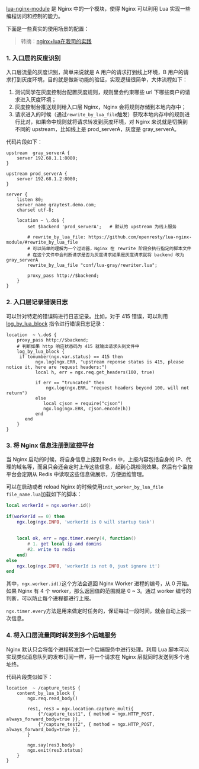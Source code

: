 [lua-nginx-module](https://github.com/openresty/lua-nginx-module) 是 Nginx 中的一个模块，使得 Nginx 可以利用 Lua 实现一些编程访问和控制的能力。

下面是一些真实的使用场景的配置：

> 转摘：[nginx+lua在我司的实践](https://www.cnblogs.com/chopper-poet/p/10744214.html)

### 1. 入口层的灰度识别

入口层流量的灰度识别，简单来说就是 A 用户的请求打到线上环境，B 用户的请求打到灰度环境，目的就是做新功能的验证，实现逻辑很简单，大体流程如下：

1. 测试同学在灰度控制台配置灰度规则，规则里会约束哪些 url 下哪些商户的请求进入灰度环境；
2. 灰度控制台推送规则给入口层 Nginx，Nginx 会将规则存储到本地内存中；
3. 请求进入的时候（通过`rewrite_by_lua_file`触发）获取本地内存中的规则进行比对，如果命中规则就将请求转发到灰度环境，对 Nginx 来说就是切换到不同的 upstream，比如线上是 prod_serverA，灰度是 gray_serverA。

代码片段如下：

```nginx
upstream  gray_serverA {
    server 192.68.1.1:8080;
}
 
upstream prod_serverA {
    server 192.68.1.2:8080;
}
 
server {
    listen 80;
    server_name graytest.demo.com;
    charset utf-8;
     
    location ~ \.do$ {
        set $backend 'prod_serverA';   # 默认的 upstream 为线上服务
        
        # rewrite_by_lua_file: https://github.com/openresty/lua-nginx-module/#rewrite_by_lua_file
        # 可以简单的理解为一个过滤器，Nginx 在 rewrite 阶段会执行指定的脚本文件
        # 在这个文件中会判断请求是否为灰度请求如果是灰度请求就将 backend 改为 gray_serverA
        rewrite_by_lua_file "conf/lua-gray/rewriter.lua";
        
        proxy_pass http://$backend;
    }  
}
```

### 2. 入口层记录错误日志

可以针对特定的错误码进行日志记录。比如，对于 415 错误，可以利用 [log_by_lua_block](https://github.com/openresty/lua-nginx-module/#log_by_lua_block) 指令进行错误日志记录：

```nginx
location  ~ \.do$ {
    proxy_pass http://$backend;
    # 判断如果 http 响应状态码为 415 就输出请求头到文件中
    log_by_lua_block {
     if tonumber(ngx.var.status) == 415 then
           ngx.log(ngx.ERR, "upstream reponse status is 415, please notice it, here are request headers:")
           local h, err = ngx.req.get_headers(100, true)
 
           if err == "truncated" then
               ngx.log(ngx.ERR, "request headers beyond 100, will not return")
           else
              local cjson = require("cjson")
              ngx.log(ngx.ERR, cjson.encode(h))
           end
       end
    }
}
```

### 3. 将 Nginx 信息注册到监控平台

当 Nginx 启动的时候，将自身信息上报到 Redis 中，上报内容包括自身的 IP、代理的域名等，而且只会还会定时上传这些信息，起到心跳检测效果。然后有个监控平台会定期从 Redis 中读取这些信息做展示，方便运维管理。

可以在启动或者 reload Nginx 的时候使用`init_worker_by_lua_file file_name.lua`加载如下的脚本：

```lua
local workerId = ngx.worker.id()
 
if(workerId == 0) then
    ngx.log(ngx.INFO, 'workerId is 0 will startup task')
         
     
    local ok, err = ngx.timer.every(4, function()
        # 1. get local ip and domins
        #2. write to redis
    end)
else
    ngx.log(ngx.INFO, 'workerId is not 0, just ignore it')
end
```

其中，`ngx.worker.id()`这个方法会返回 Nginx Worker 进程的编号，从 0 开始。如果 Nginx 有 4 个 worker，那么返回值的范围就是 0 ~ 3。通过 worker 编号的判断，可以防止每个进程都进行上报。

`ngx.timer.every`方法是用来做定时任务的，保证每过一段时间，就会自动上报一次信息。

### 4. 将入口层流量同时转发到多个后端服务

Nginx 默认只会将每个进程转发到一个后端服务中进行处理。利用 Lua 脚本可以实现类似消息队列的发布订阅一样，将一个请求在 Nginx 层就同时发送到多个地址终。

代码片段类似如下：

```nginx
location  ~ /capture_test$ {
    content_by_lua_block {
        ngx.req.read_body()
      
        res1, res3 = ngx.location.capture_multi{
            {"/capture_test1", { method = ngx.HTTP_POST, always_forward_body=true }},
            {"/capture_test2", { method = ngx.HTTP_POST, always_forward_body=true }},
        }
    
        ngx.say(res3.body)
        ngx.exit(res3.status)
    }
}
```


